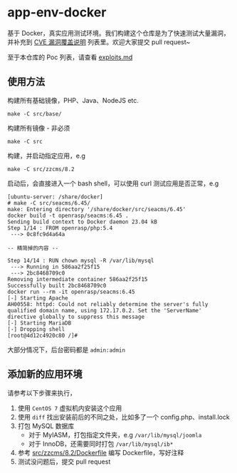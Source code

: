 # app-env-docker

基于 Docker，真实应用测试环境。我们构建这个仓库是为了快速测试大量漏洞，并补充到 [CVE 漏洞覆盖说明](https://rasp.baidu.com/doc/usage/cve.html) 列表里。欢迎大家提交 pull request~

至于本仓库的 Poc 列表，请查看 [exploits.md](exploits.md)

## 使用方法

构建所有基础镜像，PHP、Java、NodeJS etc.

```
make -C src/base/
```

构建所有镜像 - 非必须

```
make -C src
```

构建，并启动指定应用，e.g

```
make -C src/zzcms/8.2
```

启动后，会直接进入一个 bash shell，可以使用 curl 测试应用是否正常，e.g

```
[ubuntu-server: /share/docker]
# make -C src/seacms/6.45/
make: Entering directory '/share/docker/src/seacms/6.45'
docker build -t openrasp/seacms:6.45 .
Sending build context to Docker daemon 23.04 kB
Step 1/14 : FROM openrasp/php:5.4
 ---> 0c8fc9d4a64a

-- 精简掉的内容 --

Step 14/14 : RUN chown mysql -R /var/lib/mysql
 ---> Running in 586aa2f25f15
 ---> 2bc8468709c0
Removing intermediate container 586aa2f25f15
Successfully built 2bc8468709c0
docker run --rm -it openrasp/seacms:6.45
[-] Starting Apache
AH00558: httpd: Could not reliably determine the server's fully qualified domain name, using 172.17.0.2. Set the 'ServerName' directive globally to suppress this message
[-] Starting MariaDB
[-] Dropping shell
[root@4d12c4920c80 /]#
```

大部分情况下，后台密码都是 `admin:admin`

## 添加新的应用环境

请参考以下步骤来执行，

1. 使用 `CentOS 7` 虚拟机内安装这个应用
2. 使用 `diff` 找出安装前后的不同之处，比如多了一个 config.php、install.lock
3. 打包 MySQL 数据库
   * 对于 MyIASM，打包指定文件夹，e.g `/var/lib/mysql/joomla`
   * 对于 InnoDB，还需要同时打包 `/var/lib/mysql/ib*`
4. 参考 [src/zzcms/8.2/Dockerfile](src/zzcms/8.2/Dockerfile) 编写 Dockerfile，写好注释
5. 测试没问题后，提交 pull request

